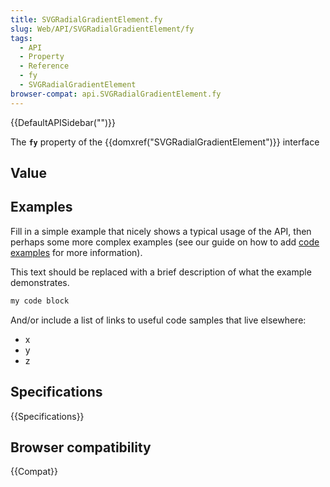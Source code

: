 ```yaml
---
title: SVGRadialGradientElement.fy
slug: Web/API/SVGRadialGradientElement/fy
tags:
  - API
  - Property
  - Reference
  - fy
  - SVGRadialGradientElement
browser-compat: api.SVGRadialGradientElement.fy
---
```

{{DefaultAPISidebar("")}}

The **`fy`** property of the {{domxref("SVGRadialGradientElement")}} interface 

## Value



## Examples

Fill in a simple example that nicely shows a typical usage of the API, then perhaps some more complex examples (see our guide on how to add [code examples](/en-US/docs/MDN/Contribute/Structures/Code_examples) for more information).

This text should be replaced with a brief description of what the example demonstrates.

```js
my code block
```

And/or include a list of links to useful code samples that live elsewhere:

*   x
*   y
*   z

## Specifications

{{Specifications}}

## Browser compatibility

{{Compat}}


